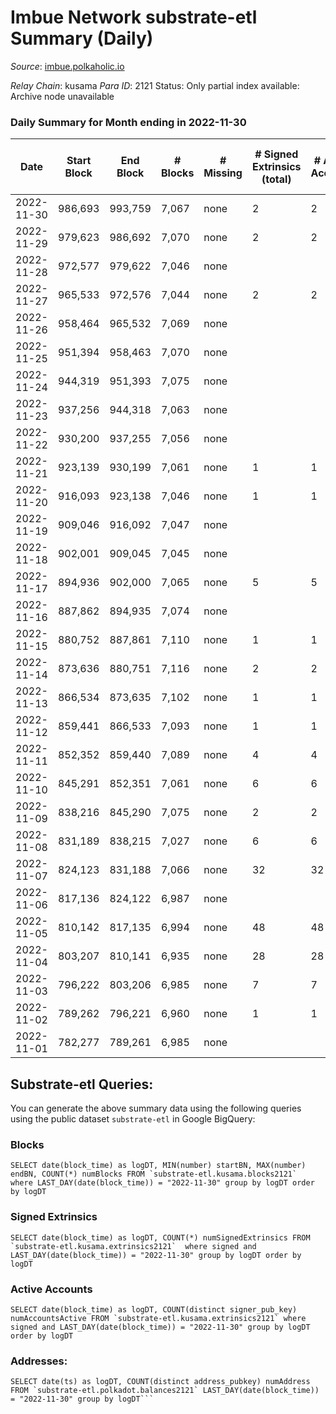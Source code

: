 # Imbue Network substrate-etl Summary (Daily)

_Source_: [imbue.polkaholic.io](https://imbue.polkaholic.io)

*Relay Chain*: kusama
*Para ID*: 2121
Status: Only partial index available: Archive node unavailable


### Daily Summary for Month ending in 2022-11-30


| Date | Start Block | End Block | # Blocks | # Missing | # Signed Extrinsics (total) | # Active Accounts | # Addresses with Balances | # Events | # Transfers | # XCM Transfers In | # XCM Transfers Out |
| ---- | ----------- | --------- | -------- | --------- | --------------------------- | ----------------- | ------------------------- | -------- | ----------- | ------------------ | ------------------- |
| 2022-11-30 | 986,693 | 993,759 | 7,067 | none  | 2 | 2 |  | 14,154 | 2  |   | 2  |
| 2022-11-29 | 979,623 | 986,692 | 7,070 | none  | 2 | 2 | 321 | 14,165 | 2  |   | 2  |
| 2022-11-28 | 972,577 | 979,622 | 7,046 | none  |  |  |  | 14,099 |   |   |   |
| 2022-11-27 | 965,533 | 972,576 | 7,044 | none  | 2 | 2 |  | 14,112 | 2  |   | 1  |
| 2022-11-26 | 958,464 | 965,532 | 7,069 | none  |  |  |  | 14,142 |   |   |   |
| 2022-11-25 | 951,394 | 958,463 | 7,070 | none  |  |  |  | 14,144 |   |   |   |
| 2022-11-24 | 944,319 | 951,393 | 7,075 | none  |  |  |  | 14,154 |   |   |   |
| 2022-11-23 | 937,256 | 944,318 | 7,063 | none  |  |  |  | 14,130 |   |   |   |
| 2022-11-22 | 930,200 | 937,255 | 7,056 | none  |  |  |  | 14,121 |   |   |   |
| 2022-11-21 | 923,139 | 930,199 | 7,061 | none  | 1 | 1 |  | 14,135 | 1  |   | 1  |
| 2022-11-20 | 916,093 | 923,138 | 7,046 | none  | 1 | 1 |  | 14,105 | 1  |   | 1  |
| 2022-11-19 | 909,046 | 916,092 | 7,047 | none  |  |  |  | 14,097 |   |   |   |
| 2022-11-18 | 902,001 | 909,045 | 7,045 | none  |  |  |  | 14,097 |   |   |   |
| 2022-11-17 | 894,936 | 902,000 | 7,065 | none  | 5 | 5 |  | 14,176 | 4  |   | 1  |
| 2022-11-16 | 887,862 | 894,935 | 7,074 | none  |  |  |  | 14,152 |   |   |   |
| 2022-11-15 | 880,752 | 887,861 | 7,110 | none  | 1 | 1 | 319 | 14,238 | 1  |   | 1  |
| 2022-11-14 | 873,636 | 880,751 | 7,116 | none  | 2 | 2 | 319 | 14,252 | 2  |   | 2  |
| 2022-11-13 | 866,534 | 873,635 | 7,102 | none  | 1 | 1 |  | 14,221 | 1  |   | 1  |
| 2022-11-12 | 859,441 | 866,533 | 7,093 | none  | 1 | 1 |  | 14,202 | 1  |   | 1  |
| 2022-11-11 | 852,352 | 859,440 | 7,089 | none  | 4 | 4 |  | 14,217 | 2  |   | 2  |
| 2022-11-10 | 845,291 | 852,351 | 7,061 | none  | 6 | 6 |  | 14,165 | 5  |   | 2  |
| 2022-11-09 | 838,216 | 845,290 | 7,075 | none  | 2 | 2 | 318 | 14,174 | 2  |   | 2  |
| 2022-11-08 | 831,189 | 838,215 | 7,027 | none  | 6 | 6 |  | 14,112 | 6  |   | 4  |
| 2022-11-07 | 824,123 | 831,188 | 7,066 | none  | 32 | 32 |  | 14,412 | 31  |   | 28  |
| 2022-11-06 | 817,136 | 824,122 | 6,987 | none  |  |  |  | 13,978 |   |   |   |
| 2022-11-05 | 810,142 | 817,135 | 6,994 | none  | 48 | 48 |  | 14,320 | 3  |   | 21  |
| 2022-11-04 | 803,207 | 810,141 | 6,935 | none  | 28 | 28 |  | 14,055 | 20  |   |   |
| 2022-11-03 | 796,222 | 803,206 | 6,985 | none  | 7 | 7 |  | 14,023 | 1  | 1  |   |
| 2022-11-02 | 789,262 | 796,221 | 6,960 | none  | 1 | 1 |  | 13,931 |   |   |   |
| 2022-11-01 | 782,277 | 789,261 | 6,985 | none  |  |  |  | 13,974 |   |   |   |

## Substrate-etl Queries:
You can generate the above summary data using the following queries using the public dataset `substrate-etl` in Google BigQuery:


### Blocks
```
SELECT date(block_time) as logDT, MIN(number) startBN, MAX(number) endBN, COUNT(*) numBlocks FROM `substrate-etl.kusama.blocks2121`  where LAST_DAY(date(block_time)) = "2022-11-30" group by logDT order by logDT
```


### Signed Extrinsics
```
SELECT date(block_time) as logDT, COUNT(*) numSignedExtrinsics FROM `substrate-etl.kusama.extrinsics2121`  where signed and LAST_DAY(date(block_time)) = "2022-11-30" group by logDT order by logDT
```


### Active Accounts
```
SELECT date(block_time) as logDT, COUNT(distinct signer_pub_key) numAccountsActive FROM `substrate-etl.kusama.extrinsics2121` where signed and LAST_DAY(date(block_time)) = "2022-11-30" group by logDT order by logDT
```


### Addresses:
```
SELECT date(ts) as logDT, COUNT(distinct address_pubkey) numAddress FROM `substrate-etl.polkadot.balances2121` LAST_DAY(date(block_time)) = "2022-11-30" group by logDT```

